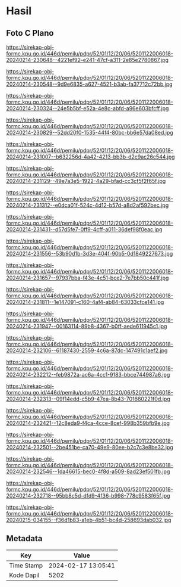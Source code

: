 # Hasil

## Foto C Plano

https://sirekap-obj-formc.kpu.go.id/446d/pemilu/pdpr/52/01/12/20/06/5201122006018-20240214-230648--4221ef92-e241-47cf-a311-2e85e2780867.jpg

https://sirekap-obj-formc.kpu.go.id/446d/pemilu/pdpr/52/01/12/20/06/5201122006018-20240214-230548--9d9e6835-a627-4521-b3ab-fa37712c72bb.jpg

https://sirekap-obj-formc.kpu.go.id/446d/pemilu/pdpr/52/01/12/20/06/5201122006018-20240214-230324--24e5b5bf-e52a-4e8c-abfd-a96e603bfcff.jpg

https://sirekap-obj-formc.kpu.go.id/446d/pemilu/pdpr/52/01/12/20/06/5201122006018-20240214-230829--52dd20f0-1535-44f4-80bc-bb6e57da08ed.jpg

https://sirekap-obj-formc.kpu.go.id/446d/pemilu/pdpr/52/01/12/20/06/5201122006018-20240214-231007--b632256d-4a42-4213-bb3b-d2c9ac26c544.jpg

https://sirekap-obj-formc.kpu.go.id/446d/pemilu/pdpr/52/01/12/20/06/5201122006018-20240214-231129--49e7a3e5-1922-4a29-bfad-cc3cf5f2f65f.jpg

https://sirekap-obj-formc.kpu.go.id/446d/pemilu/pdpr/52/01/12/20/06/5201122006018-20240214-231312--e0dca01f-524c-4d12-b57d-a8d2af592bec.jpg

https://sirekap-obj-formc.kpu.go.id/446d/pemilu/pdpr/52/01/12/20/06/5201122006018-20240214-231431--d57d5fe7-0ff9-4cff-a011-36def98f0eac.jpg

https://sirekap-obj-formc.kpu.go.id/446d/pemilu/pdpr/52/01/12/20/06/5201122006018-20240214-231556--53b90d1b-3d3e-404f-90b5-0d1849227673.jpg

https://sirekap-obj-formc.kpu.go.id/446d/pemilu/pdpr/52/01/12/20/06/5201122006018-20240214-231657--97937bba-f43e-4c51-bce2-7e7bb50c441f.jpg

https://sirekap-obj-formc.kpu.go.id/446d/pemilu/pdpr/52/01/12/20/06/5201122006018-20240214-231811--1e147091-c160-4af4-ab84-63033cfce141.jpg

https://sirekap-obj-formc.kpu.go.id/446d/pemilu/pdpr/52/01/12/20/06/5201122006018-20240214-231947--00163114-89b8-4367-b0ff-aede611945c1.jpg

https://sirekap-obj-formc.kpu.go.id/446d/pemilu/pdpr/52/01/12/20/06/5201122006018-20240214-232106--61187430-2559-4c6a-87dc-147491c1aef2.jpg

https://sirekap-obj-formc.kpu.go.id/446d/pemilu/pdpr/52/01/12/20/06/5201122006018-20240214-232212--feb9872a-ac6a-4cc1-9183-bbce744987a6.jpg

https://sirekap-obj-formc.kpu.go.id/446d/pemilu/pdpr/52/01/12/20/06/5201122006018-20240214-232313--09f14edd-c5b9-47ea-8b43-701660221f0d.jpg

https://sirekap-obj-formc.kpu.go.id/446d/pemilu/pdpr/52/01/12/20/06/5201122006018-20240214-232421--12c8eda9-f4ca-4cce-8cef-998b359bfb9e.jpg

https://sirekap-obj-formc.kpu.go.id/446d/pemilu/pdpr/52/01/12/20/06/5201122006018-20240214-232501--2be451be-ca70-49e9-80ee-b2c7c3e8be32.jpg

https://sirekap-obj-formc.kpu.go.id/446d/pemilu/pdpr/52/01/12/20/06/5201122006018-20240214-232546--1da46615-bec0-4f8d-a509-8ad23ef501fb.jpg

https://sirekap-obj-formc.kpu.go.id/446d/pemilu/pdpr/52/01/12/20/06/5201122006018-20240214-232718--95bb8c5d-dfd9-4f36-b998-778c9583f65f.jpg

https://sirekap-obj-formc.kpu.go.id/446d/pemilu/pdpr/52/01/12/20/06/5201122006018-20240215-034155--f36d1b83-a1eb-4b51-bc4d-258693dab032.jpg


## Metadata

| Key        | Value               |
| ---------- | ------------------- |
| Time Stamp | 2024-02-17 13:05:41 |
| Kode Dapil | 5202                |




